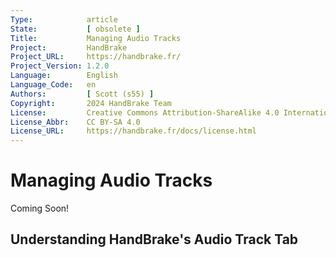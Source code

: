 ```yaml
---
Type:            article
State:           [ obsolete ]
Title:           Managing Audio Tracks
Project:         HandBrake
Project_URL:     https://handbrake.fr/
Project_Version: 1.2.0
Language:        English
Language_Code:   en
Authors:         [ Scott (s55) ]
Copyright:       2024 HandBrake Team
License:         Creative Commons Attribution-ShareAlike 4.0 International
License_Abbr:    CC BY-SA 4.0
License_URL:     https://handbrake.fr/docs/license.html
---
```


Managing Audio Tracks
=============================

Coming Soon!

## Understanding HandBrake's Audio Track Tab